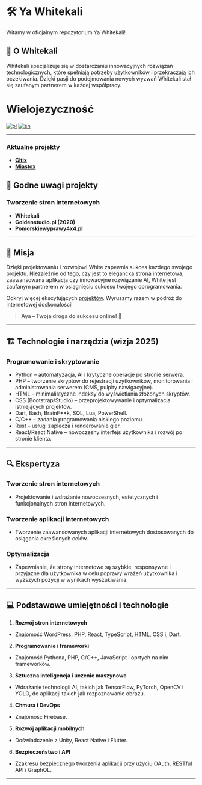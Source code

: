# 🛠️ Ya Whitekali
Witamy w oficjalnym repozytorium Ya Whitekali!

## 🌟 **O Whitekali**
Whitekali specjalizuje się w dostarczaniu innowacyjnych rozwiązań technologicznych, które spełniają potrzeby użytkowników i przekraczają ich oczekiwania. Dzięki pasji do podejmowania nowych wyzwań Whitekali stał się zaufanym partnerem w każdej współpracy.

# Wielojezyczność
[![pl](https://img.shields.io/badge/lang-pl-green.svg)](https://github.com/Dawju9/Ya-Whitekali/blob/kalies/README.md)
[![en](https://img.shields.io/badge/lang-en-green.svg)]([https://github.com/Dawju9/Ya-Whitekali/blob/kalies/README-en.md)

---
### Aktualne projekty
- **[Citix](https://github.com/citix)**
- **[Miastox](https://github.com/miastox)**

## 🚀 **Godne uwagi projekty**
### Tworzenie stron internetowych
- **Whitekali**
- **Goldenstudio.pl (2020)**
- **Pomorskiewyprawy4x4.pl**

---

## 🎯 **Misja**
Dzięki projektowaniu i rozwojowi White zapewnia sukces każdego swojego projektu. Niezależnie od tego, czy jest to elegancka strona internetowa, zaawansowana aplikacja czy innowacyjne rozwiązanie AI, White jest zaufanym partnerem w osiągnięciu sukcesu twojego oprogramowania.

Odkryj więcej ekscytujących [projektów](https://dawju9.github.io/Ya-Whitekali/projekty).
Wyruszmy razem w podróż do internetowej doskonałości!

> **Aya – Twoja droga do sukcesu online! 🚀**

---

## 🏗️ **Technologie i narzędzia (wizja 2025)**

### Programowanie i skryptowanie
- Python – automatyzacja, AI i krytyczne operacje po stronie serwera.
- PHP – tworzenie skryptów do rejestracji użytkowników, monitorowania i administrowania serwerem (CMS, pulpity nawigacyjne).
- HTML – minimalistyczne indeksy do wyświetlania złożonych skryptów.
- CSS (Bootstrap/Studio) – przeprojektowywanie i optymalizacja istniejących projektów.
- Dart, Bash, BrainF**k, SQL, Lua, PowerShell.
- C/C++ – zadania programowania niskiego poziomu.
- Rust – usługi zaplecza i renderowanie gier.
- React/React Native – nowoczesny interfejs użytkownika i rozwój po stronie klienta.

---

## 🔍 **Ekspertyza**
### Tworzenie stron internetowych
- Projektowanie i wdrażanie nowoczesnych, estetycznych i funkcjonalnych stron internetowych.

### Tworzenie aplikacji internetowych
- Tworzenie zaawansowanych aplikacji internetowych dostosowanych do osiągania określonych celów.

### Optymalizacja
- Zapewnianie, że strony internetowe są szybkie, responsywne i przyjazne dla użytkownika w celu poprawy wrażeń użytkownika i wyższych pozycji w wynikach wyszukiwania.

---

## 💻 **Podstawowe umiejętności i technologie**
1. **Rozwój stron internetowych**
- Znajomość WordPress, PHP, React, TypeScript, HTML, CSS i, Dart.

2. **Programowanie i frameworki**
- Znajomość Pythona, PHP, C/C++, JavaScript i oprtych na nim frameworków.

3. **Sztuczna inteligencja i uczenie maszynowe**
- Wdrażanie technologii AI, takich jak TensorFlow, PyTorch, OpenCV i YOLO, do aplikacji takich jak rozpoznawanie obrazu.

4. **Chmura i DevOps**
- Znajomość Firebase.

5. **Rozwój aplikacji mobilnych**
- Doświadczenie z Unity, React Native i Flutter.

6. **Bezpieczeństwo i API**
- Zzakresu bezpiecznego tworzenia aplikacji przy użyciu OAuth, RESTful API i GraphQL.

---
